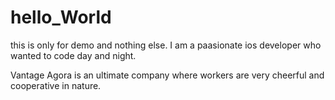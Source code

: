 # hello_World
this is only for demo and nothing else.
I am a paasionate ios developer who wanted to code day and night.

Vantage Agora is an ultimate company where workers are very cheerful and cooperative in nature.
